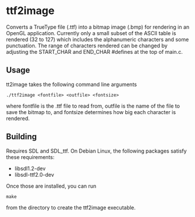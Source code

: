# ttf2image

Converts a TrueType file (.ttf) into a bitmap image (.bmp) for
rendering in an OpenGL application. Currently only a small subset
of the ASCII table is rendered (32 to 127) which includes the
alphanumeric characters and some punctuation. The range of characters
rendered can be changed by adjusting the START_CHAR and END_CHAR
#defines at the top of main.c.

## Usage

tt2image takes the following command line arguments

    ./ttf2image <fontfile> <outfile> <fontsize>

where fontfile is the .ttf file to read from, outfile is the name of
the file to save the bitmap to, and fontsize determines how big each
character is rendered.

## Building

Requires SDL and SDL_ttf. On Debian Linux, the following packages
satisfy these requirements:

* libsdl1.2-dev
* libsdl-ttf2.0-dev

Once those are installed, you can run

    make

from the directory to create the ttf2image executable.

